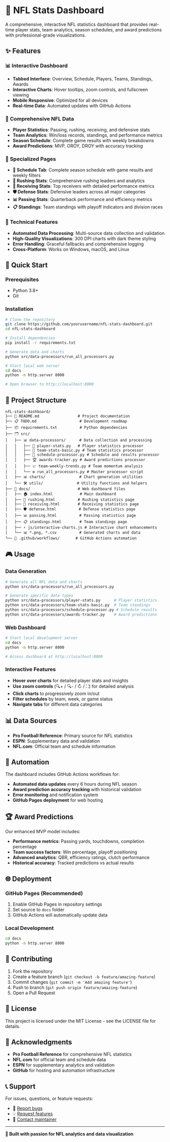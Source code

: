 # 🏈 NFL Stats Dashboard

A comprehensive, interactive NFL statistics dashboard that provides real-time player stats, team analytics, season schedules, and award predictions with professional-grade visualizations.

## ✨ Features

### 📊 **Interactive Dashboard**
- **Tabbed Interface**: Overview, Schedule, Players, Teams, Standings, Awards
- **Interactive Charts**: Hover tooltips, zoom controls, and fullscreen viewing
- **Mobile Responsive**: Optimized for all devices
- **Real-time Data**: Automated updates with GitHub Actions

### 🏈 **Comprehensive NFL Data**
- **Player Statistics**: Passing, rushing, receiving, and defensive stats
- **Team Analytics**: Win/loss records, standings, and performance metrics
- **Season Schedule**: Complete game results with weekly breakdowns
- **Award Predictions**: MVP, OROY, DROY with accuracy tracking

### 🎯 **Specialized Pages**
- **📅 Schedule Tab**: Complete season schedule with game results and weekly filters
- **🏃 Rushing Stats**: Comprehensive rushing leaders and analytics
- **🎯 Receiving Stats**: Top receivers with detailed performance metrics
- **🛡️ Defense Stats**: Defensive leaders across all major categories
- **📊 Passing Stats**: Quarterback performance and efficiency metrics
- **📋 Standings**: Team standings with playoff indicators and division races

### 🔧 **Technical Features**
- **Automated Data Processing**: Multi-source data collection and validation
- **High-Quality Visualizations**: 300 DPI charts with dark theme styling
- **Error Handling**: Graceful fallbacks and comprehensive logging
- **Cross-Platform**: Works on Windows, macOS, and Linux

## 🚀 Quick Start

### Prerequisites
- Python 3.8+
- Git

### Installation
```bash
# Clone the repository
git clone https://github.com/yourusername/nfL-stats-dashboard.git
cd nfL-stats-dashboard

# Install dependencies
pip install -r requirements.txt

# Generate data and charts
python src/data-processors/run_all_processors.py

# Start local web server
cd docs
python -m http.server 8000

# Open browser to http://localhost:8000
```

## 📁 Project Structure

```
nfL-stats-dashboard/
├── 📄 README.md                 # Project documentation
├── 📋 TODO.md                   # Development roadmap
├── 📦 requirements.txt          # Python dependencies
├── 🗂️ src/
│   ├── 📊 data-processors/      # Data collection and processing
│   │   ├── 🏃 player-stats.py   # Player statistics processor
│   │   ├── 🏈 team-stats-basic.py # Team statistics processor
│   │   ├── 📅 schedule-processor.py # Schedule and results processor
│   │   ├── 🏆 awards-tracker.py # Award predictions processor
│   │   ├── 📈 team-weekly-trends.py # Team momentum analysis
│   │   └── ⚙️ run_all_processors.py # Master processor script
│   ├── 📊 charts/               # Chart generation utilities
│   └── 🛠️ utils/               # Utility functions and helpers
├── 📱 docs/                     # Web dashboard files
│   ├── 🏠 index.html            # Main dashboard
│   ├── 🏃 rushing.html          # Rushing statistics page
│   ├── 🎯 receiving.html        # Receiving statistics page
│   ├── 🛡️ defense.html          # Defense statistics page
│   ├── 📊 passing.html          # Passing statistics page
│   ├── 📋 standings.html        # Team standings page
│   ├── ⚡ js/interactive-charts.js # Interactive chart enhancements
│   └── 📊 *.png, *.csv          # Generated charts and data
└── 🔄 .github/workflows/       # GitHub Actions automation
```

## 🎮 Usage

### Data Generation
```bash
# Generate all NFL data and charts
python src/data-processors/run_all_processors.py

# Generate specific data types
python src/data-processors/player-stats.py      # Player statistics
python src/data-processors/team-stats-basic.py  # Team standings
python src/data-processors/schedule-processor.py # Schedule results
python src/data-processors/awards-tracker.py    # Award predictions
```

### Web Dashboard
```bash
# Start local development server
cd docs
python -m http.server 8000

# Access dashboard at http://localhost:8000
```

### Interactive Features
- **Hover over charts** for detailed player stats and insights
- **Use zoom controls** (🔍+ / 🔍- / ↻ / ⛶) for detailed analysis
- **Click charts** to progressively zoom in/out
- **Filter schedules** by team, week, or game status
- **Navigate tabs** for different data categories

## 📊 Data Sources

- **Pro Football Reference**: Primary source for NFL statistics
- **ESPN**: Supplementary data and validation
- **NFL.com**: Official team and schedule information

## 🔄 Automation

The dashboard includes GitHub Actions workflows for:
- **Automated data updates** every 6 hours during NFL season
- **Award prediction accuracy tracking** with historical validation
- **Error monitoring** and notification system
- **GitHub Pages deployment** for web hosting

## 🏆 Award Predictions

Our enhanced MVP model includes:
- **Performance metrics**: Passing yards, touchdowns, completion percentage
- **Team success factors**: Win percentage, playoff positioning
- **Advanced analytics**: QBR, efficiency ratings, clutch performance
- **Historical accuracy**: Tracked predictions vs actual results

## 🌐 Deployment

### GitHub Pages (Recommended)
1. Enable GitHub Pages in repository settings
2. Set source to `docs` folder
3. GitHub Actions will automatically update data

### Local Development
```bash
cd docs
python -m http.server 8000
```

## 🤝 Contributing

1. Fork the repository
2. Create a feature branch (`git checkout -b feature/amazing-feature`)
3. Commit changes (`git commit -m 'Add amazing feature'`)
4. Push to branch (`git push origin feature/amazing-feature`)
5. Open a Pull Request

## 📝 License

This project is licensed under the MIT License - see the LICENSE file for details.

## 🙏 Acknowledgments

- **Pro Football Reference** for comprehensive NFL statistics
- **NFL.com** for official team and schedule data
- **ESPN** for supplementary analytics and validation
- **GitHub** for hosting and automation infrastructure

## 📞 Support

For issues, questions, or feature requests:
- 🐛 [Report bugs](https://github.com/yourusername/nfL-stats-dashboard/issues)
- 💡 [Request features](https://github.com/yourusername/nfL-stats-dashboard/issues)
- 📧 [Contact maintainer](mailto:your.email@example.com)

---

**🏈 Built with passion for NFL analytics and data visualization**